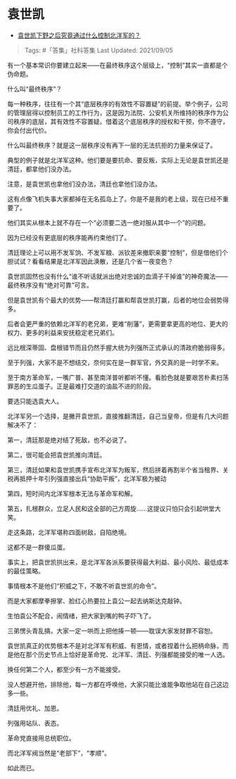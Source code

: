 # 袁世凯

- [袁世凯下野之后究竟通过什么控制北洋军的？](https://www.zhihu.com/question/320078369/answer/2096902785)

>Tags: #「答集」社科答集
>Last Updated: 2021/09/05

有一个基本常识你要建立起来——在最终秩序这个层级上，“控制”其实一直都是个伪命题。

什么叫“最终秩序”？

每一种秩序，往往有一个其“底层秩序的有效性不容置疑”的前提。举个例子，公司的管理层得以控制员工的工作行为，这是因为法院、公安机关所维持的秩序作为公司秩序的底层，其有效性不容置疑。借着这个底层秩序的授权和干预，你不遵守，你会付出代价。

什么叫最终秩序？就是这一层秩序没有再下一层的无法抗拒的力量来保证了。

典型的例子就是北洋军这种。他们要是要抗命、要反叛，实际上无论是袁世凯还是清廷，都拿他们没办法。

注意，是袁世凯也拿他们没办法，清廷也拿他们没办法。

这有点像飞机失事大家都掉在无名孤岛上了。你是不是我的老上级，现在已经不重要了。

他们其实从根本上就不存在一个“必须要二选一绝对服从其中一个”的问题。

因为已经没有更底层的秩序能再约束他们了。

清廷理论上可以用不发军饷、不发军粮、派钦差来撤职来要“控制”，但是借他们个胆试试？看看结果是北洋军因此涣散，还是几个省一夜变色？

袁世凯固然也没有什么“谁不听话就派出绝对忠诚的血滴子干掉谁”的神奇魔法——最终秩序没有“绝对可靠”可言。

但是袁世凯有个最大的优势——帮清廷打赢和帮袁世凯打赢，后者的地位会弱势得多。

后者会更严重的依赖北洋军的老兄弟，更难“削藩”，更需要拿更高的地位、更大的权力、更多的利益来安抚稳定老兄弟们。

远比根深蒂固、盘根错节而且仍然手握大统为列强所正式承认的清政府脆弱得多。

至于列强，大家不是不想结交，奈何实在是一群军官，外交真的是一时学不来。

至于南方革命军，一嘴广普、甚至南洋普听都听不懂。看脸色就是要艰苦朴素扫荡罪恶的生瓜蛋子。正是最难打交道的油盐不进的阶段。

要选只能选袁大人。

  

北洋军另一个选择，是撇开袁世凯，直接推翻清廷，自己当皇帝，但是有几大问题解决不了：

第一，清廷那是绝对结了死敌，也不必说了。

第二，很可能会把袁世凯推向清廷。

第三，清廷如果和袁世凯携手宣布北洋军为叛军，然后拼着再割半个省当租界、关税再抵押十年引列强直接出兵“协助平叛”，北洋军极为被动

第四，短时间内北洋军根本无法与革命军和解。

第五，扎根群众，立足人民和这全部的己方周旋……这提议只怕只会引起哄堂大笑。

走这条路，北洋军堪称四面树敌，自陷绝境。

这都不是一群傻瓜蛋。

事实上，把袁世凯拱出来，是北洋军各派系要获得最大利益、最小风险、最低成本的最佳策略。

事情根本不是他们“积威之下，不敢不听袁世凯的命令”。

而是大家都摩拳擦掌、脸红心热要拉上袁公一起去纳斯达克敲钟。

生怕袁公不配合，闹情绪，把大家到嘴的鸭子吓飞了。

三弟愣头青乱搞，大家一定一哄而上把他揍一顿——耽误大家发财罪不容恕。

袁世凯真正的优势根本不是对北洋军有积威、有恩情，或者捏着什么把柄命脉，而是他在那个历史节点上恰好是革命党、北洋军、清廷、列强都能接受的唯一人选。

换任何第二个人，都至少有一方不能接受。

没人想避开他，排除他，每一方都在呼唤他，大家只能比谁能争取他站在自己这边多一些。

清廷用优礼、加恩。

列强用站队、表态。

革命党直接用总统职位。

而北洋军阀当然是“老部下”，“孝顺”。

如此而已。